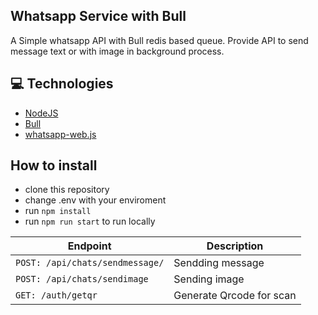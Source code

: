 ## Whatsapp Service with Bull

A Simple whatsapp API with Bull redis based queue.
Provide API to send message text or with image in background process.

## 💻 Technologies

- [NodeJS](https://nodejs.org)
- [Bull](https://github.com/OptimalBits/bull)
- [whatsapp-web.js](https://github.com/pedroslopez/whatsapp-web.js)

## How to install

- clone this repository
- change .env with your enviroment
- run `npm install`
- run `npm run start` to run locally

| Endpoint                        | Description              |
| ------------------------------- | ------------------------ |
| `POST: /api/chats/sendmessage/` | Sendding message         |
| `POST: /api/chats/sendimage`    | Sending image            |
| `GET: /auth/getqr`              | Generate Qrcode for scan |
